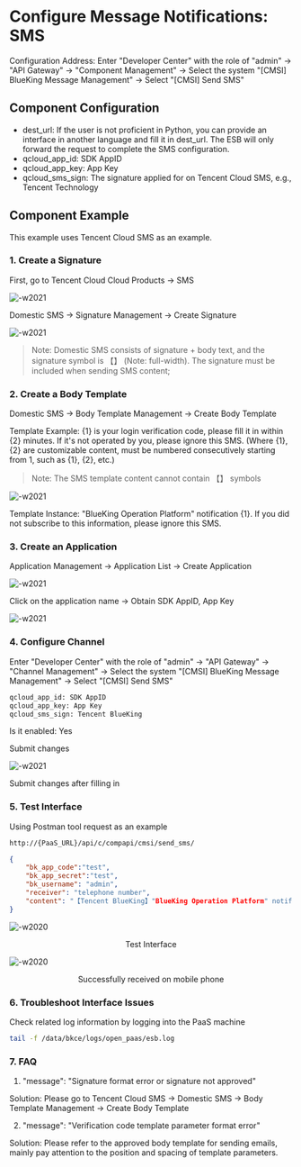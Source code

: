 # Configure Message Notifications: SMS

Configuration Address: Enter "Developer Center" with the role of "admin" -> "API Gateway" -> "Component Management" -> Select the system "[CMSI] BlueKing Message Management" -> Select "[CMSI] Send SMS"

## Component Configuration

- dest_url: If the user is not proficient in Python, you can provide an interface in another language and fill it in dest_url. The ESB will only forward the request to complete the SMS configuration.
- qcloud_app_id: SDK AppID
- qcloud_app_key: App Key
- qcloud_sms_sign: The signature applied for on Tencent Cloud SMS, e.g., Tencent Technology

## Component Example

This example uses Tencent Cloud SMS as an example.

### 1. Create a Signature

First, go to Tencent Cloud Cloud Products -> SMS

![-w2021](../assets/markdown-img-paste-20200403173430929.png)

Domestic SMS -> Signature Management -> Create Signature

![-w2021](../assets/noticeWay06.png)

> Note: Domestic SMS consists of signature + body text, and the signature symbol is 【】 (Note: full-width). The signature must be included when sending SMS content;

### 2. Create a Body Template

Domestic SMS -> Body Template Management -> Create Body Template

Template Example: {1} is your login verification code, please fill it in within {2} minutes. If it's not operated by you, please ignore this SMS. (Where {1}, {2} are customizable content, must be numbered consecutively starting from 1, such as {1}, {2}, etc.)

> Note: The SMS template content cannot contain 【】 symbols

![-w2021](../assets/noticeWay07.png)

Template Instance: "BlueKing Operation Platform" notification {1}. If you did not subscribe to this information, please ignore this SMS.

### 3. Create an Application

Application Management -> Application List -> Create Application

![-w2021](../assets/markdown-img-paste-20200403173623741.png)

Click on the application name -> Obtain SDK AppID, App Key

![-w2021](../assets/markdown-img-paste-20200403173813685.png)

### 4. Configure Channel

Enter "Developer Center" with the role of "admin" -> "API Gateway" -> "Channel Management" -> Select the system "[CMSI] BlueKing Message Management" -> Select "[CMSI] Send SMS"

```bash
qcloud_app_id: SDK AppID
qcloud_app_key: App Key
qcloud_sms_sign: Tencent BlueKing
```

Is it enabled: Yes

Submit changes

![-w2021](../assets/markdown-img-paste-20200403172817676.png)

Submit changes after filling in

### 5. Test Interface

Using Postman tool request as an example

```bash
http://{PaaS_URL}/api/c/compapi/cmsi/send_sms/
```

```json
{
    "bk_app_code":"test",
    "bk_app_secret":"test",
    "bk_username": "admin",
    "receiver": "telephone number",
    "content": "【Tencent BlueKing】"BlueKing Operation Platform" notifies you that the task "the_new_role" in the "Assistant" business of BlueKing Operation Platform has been successfully executed! Please log in to the BlueKing Operation Platform (http://xxxxxx) to view detailed information! If you did not subscribe to this information, please ignore this SMS."
}
```

![-w2020](../assets/noticeWay04.png)
<center>Test Interface</center>

![-w2020](../assets/noticeWay05.png)
<center>Successfully received on mobile phone</center>

### 6. Troubleshoot Interface Issues

Check related log information by logging into the PaaS machine

```bash
tail -f /data/bkce/logs/open_paas/esb.log
```

### 7. FAQ

1. "message": "Signature format error or signature not approved"

Solution: Please go to Tencent Cloud SMS -> Domestic SMS -> Body Template Management -> Create Body Template

2. "message": "Verification code template parameter format error"

Solution: Please refer to the approved body template for sending emails, mainly pay attention to the position and spacing of template parameters.